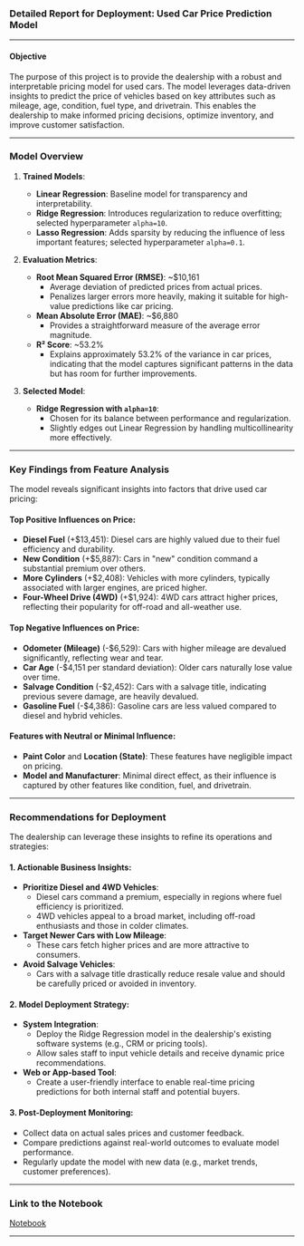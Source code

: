 ### **Detailed Report for Deployment: Used Car Price Prediction Model**

---

#### **Objective**
The purpose of this project is to provide the dealership with a robust and interpretable pricing model for used cars. The model leverages data-driven insights to predict the price of vehicles based on key attributes such as mileage, age, condition, fuel type, and drivetrain. This enables the dealership to make informed pricing decisions, optimize inventory, and improve customer satisfaction.

---

### **Model Overview**
1. **Trained Models**:
   - **Linear Regression**: Baseline model for transparency and interpretability.
   - **Ridge Regression**: Introduces regularization to reduce overfitting; selected hyperparameter `alpha=10`.
   - **Lasso Regression**: Adds sparsity by reducing the influence of less important features; selected hyperparameter `alpha=0.1`.

2. **Evaluation Metrics**:
   - **Root Mean Squared Error (RMSE)**: ~$10,161
     - Average deviation of predicted prices from actual prices.
     - Penalizes larger errors more heavily, making it suitable for high-value predictions like car pricing.
   - **Mean Absolute Error (MAE)**: ~$6,880
     - Provides a straightforward measure of the average error magnitude.
   - **R² Score**: ~53.2%
     - Explains approximately 53.2% of the variance in car prices, indicating that the model captures significant patterns in the data but has room for further improvements.

3. **Selected Model**:
   - **Ridge Regression with `alpha=10`**:
     - Chosen for its balance between performance and regularization.
     - Slightly edges out Linear Regression by handling multicollinearity more effectively.

---

### **Key Findings from Feature Analysis**
The model reveals significant insights into factors that drive used car pricing:

#### **Top Positive Influences on Price**:
- **Diesel Fuel** (+\$13,451): Diesel cars are highly valued due to their fuel efficiency and durability.
- **New Condition** (+\$5,887): Cars in "new" condition command a substantial premium over others.
- **More Cylinders** (+\$2,408): Vehicles with more cylinders, typically associated with larger engines, are priced higher.
- **Four-Wheel Drive (4WD)** (+\$1,924): 4WD cars attract higher prices, reflecting their popularity for off-road and all-weather use.

#### **Top Negative Influences on Price**:
- **Odometer (Mileage)** (-\$6,529): Cars with higher mileage are devalued significantly, reflecting wear and tear.
- **Car Age** (-\$4,151 per standard deviation): Older cars naturally lose value over time.
- **Salvage Condition** (-\$2,452): Cars with a salvage title, indicating previous severe damage, are heavily devalued.
- **Gasoline Fuel** (-\$4,386): Gasoline cars are less valued compared to diesel and hybrid vehicles.

#### **Features with Neutral or Minimal Influence**:
- **Paint Color** and **Location (State)**: These features have negligible impact on pricing.
- **Model and Manufacturer**: Minimal direct effect, as their influence is captured by other features like condition, fuel, and drivetrain.

---

### **Recommendations for Deployment**
The dealership can leverage these insights to refine its operations and strategies:

#### **1. Actionable Business Insights**:
- **Prioritize Diesel and 4WD Vehicles**:
  - Diesel cars command a premium, especially in regions where fuel efficiency is prioritized.
  - 4WD vehicles appeal to a broad market, including off-road enthusiasts and those in colder climates.
- **Target Newer Cars with Low Mileage**:
  - These cars fetch higher prices and are more attractive to consumers.
- **Avoid Salvage Vehicles**:
  - Cars with a salvage title drastically reduce resale value and should be carefully priced or avoided in inventory.

#### **2. Model Deployment Strategy**:
- **System Integration**:
  - Deploy the Ridge Regression model in the dealership's existing software systems (e.g., CRM or pricing tools).
  - Allow sales staff to input vehicle details and receive dynamic price recommendations.
- **Web or App-based Tool**:
  - Create a user-friendly interface to enable real-time pricing predictions for both internal staff and potential buyers.

#### **3. Post-Deployment Monitoring**:
- Collect data on actual sales prices and customer feedback.
- Compare predictions against real-world outcomes to evaluate model performance.
- Regularly update the model with new data (e.g., market trends, customer preferences).

---

### **Link to the Notebook**
[Notebook](./prompt_II.ipynb)

---
